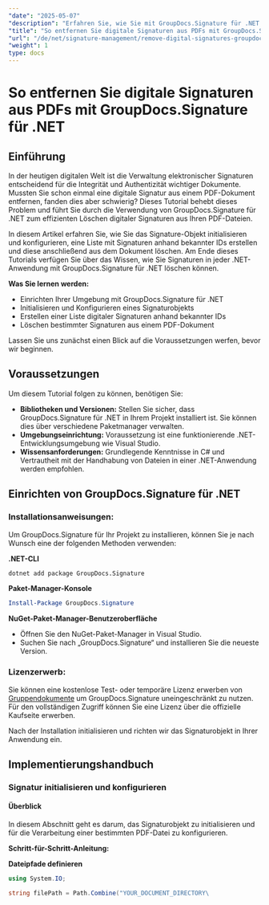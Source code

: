```yaml
---
"date": "2025-05-07"
"description": "Erfahren Sie, wie Sie mit GroupDocs.Signature für .NET digitale Signaturen effizient aus PDF-Dateien entfernen. Diese Schritt-für-Schritt-Anleitung behandelt die Installation, Konfiguration und Löschvorgänge."
"title": "So entfernen Sie digitale Signaturen aus PDFs mit GroupDocs.Signature für .NET"
"url": "/de/net/signature-management/remove-digital-signatures-groupdocs-dotnet-pdf/"
"weight": 1
type: docs
---
```

# So entfernen Sie digitale Signaturen aus PDFs mit GroupDocs.Signature für .NET

## Einführung

In der heutigen digitalen Welt ist die Verwaltung elektronischer Signaturen entscheidend für die Integrität und Authentizität wichtiger Dokumente. Mussten Sie schon einmal eine digitale Signatur aus einem PDF-Dokument entfernen, fanden dies aber schwierig? Dieses Tutorial behebt dieses Problem und führt Sie durch die Verwendung von GroupDocs.Signature für .NET zum effizienten Löschen digitaler Signaturen aus Ihren PDF-Dateien.

In diesem Artikel erfahren Sie, wie Sie das Signature-Objekt initialisieren und konfigurieren, eine Liste mit Signaturen anhand bekannter IDs erstellen und diese anschließend aus dem Dokument löschen. Am Ende dieses Tutorials verfügen Sie über das Wissen, wie Sie Signaturen in jeder .NET-Anwendung mit GroupDocs.Signature für .NET löschen können.

**Was Sie lernen werden:**
- Einrichten Ihrer Umgebung mit GroupDocs.Signature für .NET
- Initialisieren und Konfigurieren eines Signaturobjekts
- Erstellen einer Liste digitaler Signaturen anhand bekannter IDs
- Löschen bestimmter Signaturen aus einem PDF-Dokument

Lassen Sie uns zunächst einen Blick auf die Voraussetzungen werfen, bevor wir beginnen.

## Voraussetzungen

Um diesem Tutorial folgen zu können, benötigen Sie:

- **Bibliotheken und Versionen:** Stellen Sie sicher, dass GroupDocs.Signature für .NET in Ihrem Projekt installiert ist. Sie können dies über verschiedene Paketmanager verwalten.
- **Umgebungseinrichtung:** Voraussetzung ist eine funktionierende .NET-Entwicklungsumgebung wie Visual Studio.
- **Wissensanforderungen:** Grundlegende Kenntnisse in C# und Vertrautheit mit der Handhabung von Dateien in einer .NET-Anwendung werden empfohlen.

## Einrichten von GroupDocs.Signature für .NET

### Installationsanweisungen:

Um GroupDocs.Signature für Ihr Projekt zu installieren, können Sie je nach Wunsch eine der folgenden Methoden verwenden:

**.NET-CLI**
```bash
dotnet add package GroupDocs.Signature
```

**Paket-Manager-Konsole**
```powershell
Install-Package GroupDocs.Signature
```

**NuGet-Paket-Manager-Benutzeroberfläche**
- Öffnen Sie den NuGet-Paket-Manager in Visual Studio.
- Suchen Sie nach „GroupDocs.Signature“ und installieren Sie die neueste Version.

### Lizenzerwerb:

Sie können eine kostenlose Test- oder temporäre Lizenz erwerben von [Gruppendokumente](https://purchase.groupdocs.com/temporary-license/) um GroupDocs.Signature uneingeschränkt zu nutzen. Für den vollständigen Zugriff können Sie eine Lizenz über die offizielle Kaufseite erwerben.

Nach der Installation initialisieren und richten wir das Signaturobjekt in Ihrer Anwendung ein.

## Implementierungshandbuch

### Signatur initialisieren und konfigurieren

#### Überblick
In diesem Abschnitt geht es darum, das Signaturobjekt zu initialisieren und für die Verarbeitung einer bestimmten PDF-Datei zu konfigurieren.

**Schritt-für-Schritt-Anleitung:**

**Dateipfade definieren**
```csharp
using System.IO;

string filePath = Path.Combine("YOUR_DOCUMENT_DIRECTORY\